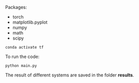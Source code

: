 Packages:
* torch
* matplotlib.pyplot
* numpy
* math
* scipy

```commandline
conda activate tf
```

To run the code:
```commandline
python main.py
```
The result of different systems are saved in the folder **results**.
